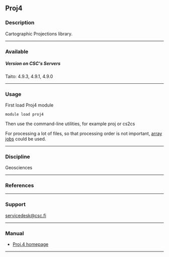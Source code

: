 ## Proj4

### Description

Cartographic Projections library.

------------------------------------------------------------------------

### Available

##### Version on CSC's Servers

Taito: 4.9.3, 4.9.1, 4.9.0

------------------------------------------------------------------------

### Usage

First load Proj4 module

`module load proj4`

Then use the command-line utilities, for example proj or cs2cs

For  processing a  lot  of  files, so  that  processing  order is  not
important, [array jobs] could be used.

------------------------------------------------------------------------

### Discipline

Geosciences  

------------------------------------------------------------------------

### References

------------------------------------------------------------------------

### Support

servicedesk@csc.fi

------------------------------------------------------------------------

### Manual

-   [Proj.4 homepage]

------------------------------------------------------------------------

  [array jobs]: https://research.csc.fi/taito-array-jobs
  [Proj.4 homepage]: http://trac.osgeo.org/proj/
